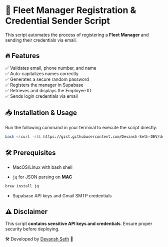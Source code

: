# 🚀 Fleet Manager Registration & Credential Sender Script

This script automates the process of registering a **Fleet Manager** and sending their credentials via email.

## 🔥 Features
✅ Validates email, phone number, and name  
✅ Auto-capitalizes names correctly  
✅ Generates a secure random password  
✅ Registers the manager in Supabase  
✅ Retrieves and displays the Employee ID  
✅ Sends login credentials via email  

## 📥 Installation & Usage

Run the following command in your terminal to execute the script directly:

```bash
bash <(curl -sSL https://gist.githubusercontent.com/Devansh-Seth-DEV/dc299f63ae76c3bac15ee0e3c2b23f3d/raw/014f1efa2a9d30415f59965f285e14816e6aeb1e/infleet_express_create_fleet_manager_account.sh)
```


## 🛠 Prerequisites
* MacOS/Linux with bash shell

* `jq` for JSON parsing on **MAC** 
```bash
brew install jq
```

* Supabase API keys and Gmail SMTP credentials

## ⚠️ Disclaimer

This script **contains sensitive API keys and credentials**. Ensure proper security before deploying.

🛠 Developed by [Devansh Seth](https://github.com/Devansh-Seth-DEV) 🚀
